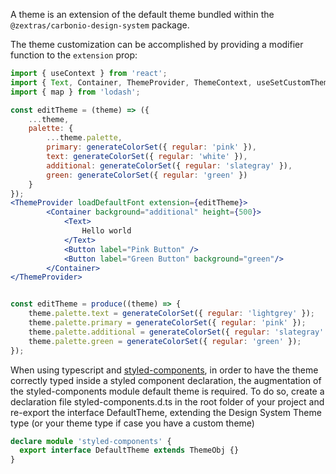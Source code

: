 <!--
SPDX-FileCopyrightText: 2021 Zextras <https://www.zextras.com>

SPDX-License-Identifier: AGPL-3.0-only
-->

A theme is an extension of the default theme bundled within the `@zextras/carbonio-design-system` package.

The theme customization can be accomplished by providing a modifier function to the `extension` prop:

```jsx
import { useContext } from 'react';
import { Text, Container, ThemeProvider, ThemeContext, useSetCustomTheme, Button, generateColorSet } from '@zextras/carbonio-design-system';
import { map } from 'lodash';

const editTheme = (theme) => ({
	...theme,
	palette: {
		...theme.palette,
		primary: generateColorSet({ regular: 'pink' }),
		text: generateColorSet({ regular: 'white' }),
		additional: generateColorSet({ regular: 'slategray' }),
		green: generateColorSet({ regular: 'green' })
	}
});
<ThemeProvider loadDefaultFont extension={editTheme}>
		<Container background="additional" height={500}>
			<Text>
				Hello world
			</Text>
			<Button label="Pink Button" />
			<Button label="Green Button" background="green"/>
		</Container>
</ThemeProvider>
```

```jsx static

const editTheme = produce((theme) => {
    theme.palette.text = generateColorSet({ regular: 'lightgrey' });
    theme.palette.primary = generateColorSet({ regular: 'pink' });
    theme.palette.additional = generateColorSet({ regular: 'slategray' });
    theme.palette.green = generateColorSet({ regular: 'green' });
});

```

When using typescript and [styled-components](https://styled-components.com/),
in order to have the theme correctly typed inside a styled component declaration,
the augmentation of the styled-components module default theme is required.
To do so, create a declaration file styled-components.d.ts in the root folder of your project and
re-export the interface DefaultTheme, extending the Design System Theme type (or your theme type if case you have a custom theme)

```typescript noedit static
declare module 'styled-components' {
  export interface DefaultTheme extends ThemeObj {}
}
```